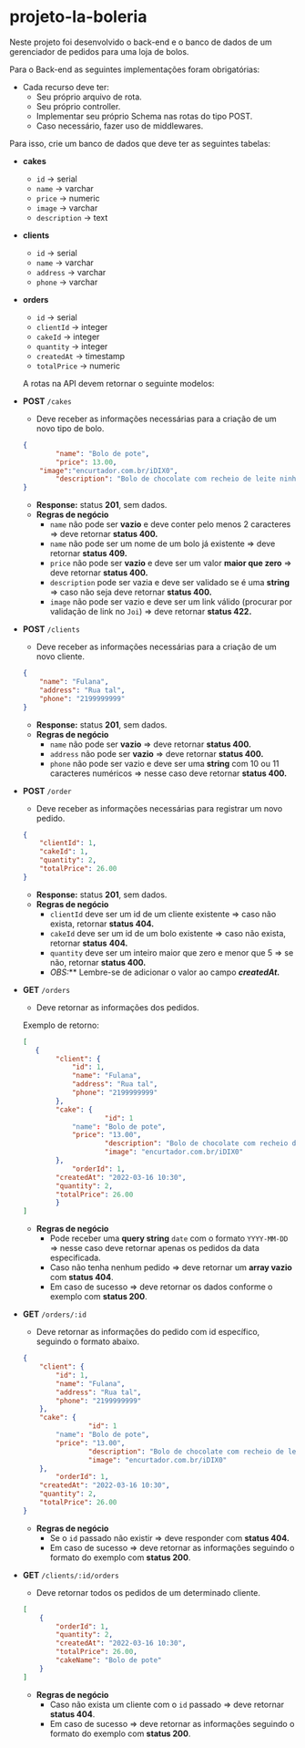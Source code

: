 # projeto-la-boleria
Neste projeto foi desenvolvido o back-end e o banco de dados de um gerenciador de pedidos para uma loja de bolos.

Para o Back-end as seguintes implementações foram obrigatórias:

- Cada recurso deve ter:
    - Seu próprio arquivo de rota.
    - Seu próprio controller.
    - Implementar seu próprio Schema nas rotas do tipo POST.
    - Caso necessário, fazer uso de middlewares.

Para isso, crie um banco de dados que deve ter as seguintes tabelas:

- **cakes**
    - `id` → serial
    - `name` → varchar
    - `price` → numeric
    - `image` → varchar
    - `description` → text
- **clients**
    - `id` → serial
    - `name` → varchar
    - `address` → varchar
    - `phone` → varchar
- **orders**
    - `id` → serial
    - `clientId` → integer
    - `cakeId` → integer
    - `quantity` → integer
    - `createdAt` → timestamp
    - `totalPrice` → numeric
    
    A rotas na API devem retornar o seguinte modelos:

- **POST** `/cakes`
    - Deve receber as informações necessárias para a criação de um novo tipo de bolo.
    
    ```json
    {
    		"name": "Bolo de pote",
    		"price": 13.00,
        "image":"encurtador.com.br/iDIX0",
    		"description": "Bolo de chocolate com recheio de leite ninho"
    }
    ```
    
    - **Response:** status **201**, sem dados.
    - **Regras de negócio**
        - `name` não pode ser **vazio** e deve conter pelo menos 2 caracteres ⇒ deve retornar **status 400.**
        - `name` não pode ser um nome de um bolo já existente ⇒ deve retornar **status 409.**
        - `price` não pode ser **vazio** e deve ser um valor **maior que zero** ⇒ deve retornar **status 400.**
        - `description` pode ser vazia e deve ser validado se é uma **string** ⇒ caso não seja deve retornar **status 400.**
        - `image` não pode ser vazio e deve ser um link válido (procurar por validação de link no `Joi`) ⇒ deve retornar **status 422.**
        
- **POST** `/clients`
    - Deve receber as informações necessárias para a criação de um novo cliente.
    
    ```json
    {
        "name": "Fulana",
        "address": "Rua tal",
        "phone": "2199999999"
    }
    ```
    
    - **Response:** status **201**, sem dados.
    - **Regras de negócio**
        - `name` não pode ser **vazio** ⇒  deve retornar **status 400.**
        - `address` não pode ser **vazio** ⇒ deve retornar **status 400.**
        - `phone` não pode ser vazio e deve ser uma **string** com 10 ou 11 caracteres numéricos ⇒ nesse caso deve retornar **status 400.**
        
- **POST** `/order`
    - Deve receber as informações necessárias para registrar um novo pedido.
    
    ```json
    {
        "clientId": 1,
        "cakeId": 1,
        "quantity": 2,
        "totalPrice": 26.00
    }
    ```
    
    - **Response:** status **201**, sem dados.
    - **Regras de negócio**
        - `clientId` deve ser um id de um cliente existente ⇒ caso não exista, retornar **status 404.**
        - `cakeId` deve ser um id de um bolo existente ⇒ caso não exista, retornar **status** **404.**
        - `quantity` deve ser um inteiro maior que zero e menor que 5 ⇒ se não, retornar **status 400.**
        - **OBS*:*** Lembre-se de adicionar o valor ao campo ***createdAt.***
        
- **GET** `/orders`
    - Deve retornar as informações dos pedidos.
    
    Exemplo de retorno:
    
    ```json
    [
       {
    	    "client": {
    	        "id": 1,
    	        "name": "Fulana",
    	        "address": "Rua tal",
    	        "phone": "2199999999"
    	    },
    	    "cake": {
    					"id": 1
    	        "name": "Bolo de pote",
    	        "price": "13.00",
    					"description": "Bolo de chocolate com recheio de leite ninho",
    					"image": "encurtador.com.br/iDIX0"
    	    },
    			"orderId": 1,
    	    "createdAt": "2022-03-16 10:30",
    	    "quantity": 2,
    	    "totalPrice": 26.00
    		}
    ]
    ```
    
    - **Regras de negócio**
        - Pode receber uma **query string** `date` com o formato `YYYY-MM-DD` ⇒ nesse caso deve retornar apenas os pedidos da data especificada.
        - Caso não tenha nenhum pedido ⇒ deve retornar um **array vazio** com **status 404**.
        - Em caso de sucesso ⇒ deve retornar os dados conforme o exemplo com **status 200**.
            
            
- **GET** `/orders/:id`
    - Deve retornar as informações do pedido com id específico, seguindo o formato abaixo.
    
    ```json
    {
        "client": {
            "id": 1,
            "name": "Fulana",
            "address": "Rua tal",
            "phone": "2199999999"
        },
        "cake": {
    				"id": 1
            "name": "Bolo de pote",
            "price": "13.00",
    				"description": "Bolo de chocolate com recheio de leite ninho",
    				"image": "encurtador.com.br/iDIX0"
        },
    		"orderId": 1,
        "createdAt": "2022-03-16 10:30",
        "quantity": 2,
        "totalPrice": 26.00
    }
    ```
    
    - **Regras de negócio**
        - Se o `id` passado não existir ⇒ deve responder com **status 404.**
        - Em caso de sucesso ⇒ deve retornar as informações seguindo o formato do exemplo com **status 200**.
        
- **GET**  `/clients/:id/orders`
    - Deve retornar todos os pedidos de um determinado cliente.
    
    ```json
    [
        {
            "orderId": 1,
            "quantity": 2,
            "createdAt": "2022-03-16 10:30",
            "totalPrice": 26.00,
            "cakeName": "Bolo de pote"
        }
    ]
    ```
    
    - **Regras de negócio**
        - Caso não exista um cliente com o `id` passado ⇒ deve retornar **status 404**.
        - Em caso de sucesso ⇒ deve retornar as informações seguindo o formato do exemplo com **status 200**.

